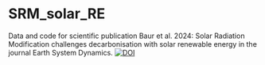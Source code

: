 # SRM_solar_RE
Data and code for scientific publication Baur et al. 2024: Solar Radiation Modification challenges decarbonisation with solar renewable energy in the journal Earth System Dynamics.
[![DOI](https://zenodo.org/badge/DOI/10.5281/zenodo.10658589.svg)](https://doi.org/10.5281/zenodo.10658589)
